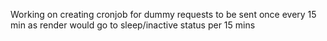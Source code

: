 Working on creating cronjob for dummy requests to be sent once every 15 min as render would go to sleep/inactive status per 15 mins
